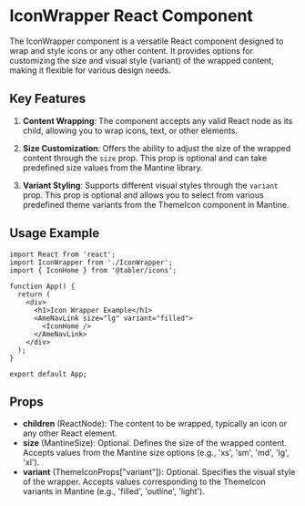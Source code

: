 # IconWrapper React Component

The IconWrapper component is a versatile React component designed to wrap and style icons or any other content. It provides options for customizing the size and visual style (variant) of the wrapped content, making it flexible for various design needs.

## Key Features

1. **Content Wrapping**: The component accepts any valid React node as its child, allowing you to wrap icons, text, or other elements.

2. **Size Customization**: Offers the ability to adjust the size of the wrapped content through the `size` prop. This prop is optional and can take predefined size values from the Mantine library.

3. **Variant Styling**: Supports different visual styles through the `variant` prop. This prop is optional and allows you to select from various predefined theme variants from the ThemeIcon component in Mantine.

## Usage Example

```tsx
import React from 'react';
import IconWrapper from './IconWrapper';
import { IconHome } from '@tabler/icons';

function App() {
  return (
    <div>
      <h1>Icon Wrapper Example</h1>
      <AmeNavLink size="lg" variant="filled">
        <IconHome />
      </AmeNavLink>
    </div>
  );
}

export default App;
```

## Props

- **children** (ReactNode): The content to be wrapped, typically an icon or any other React element.
- **size** (MantineSize): Optional. Defines the size of the wrapped content. Accepts values from the Mantine size options (e.g., 'xs', 'sm', 'md', 'lg', 'xl').
- **variant** (ThemeIconProps["variant"]): Optional. Specifies the visual style of the wrapper. Accepts values corresponding to the ThemeIcon variants in Mantine (e.g., 'filled', 'outline', 'light'). 